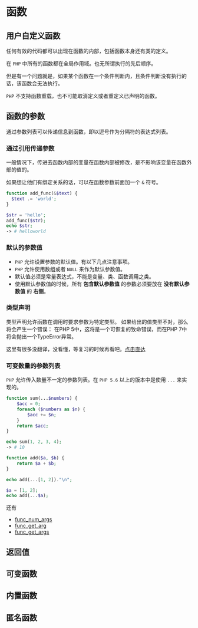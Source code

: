 # 函数

## 用户自定义函数
任何有效的代码都可以出现在函数的内部，包括函数本身还有类的定义。

在 `PHP` 中所有的函数都在全局作用域。也无所谓执行的先后顺序。

但是有一个问题就是，如果某个函数在一个条件判断内，且条件判断没有执行的话，该函数会无法执行。

`PHP` 不支持函数重载，也不可能取消定义或者重定义已声明的函数。

## 函数的参数
通过参数列表可以传递信息到函数，即以逗号作为分隔符的表达式列表。

### 通过引用传递参数
一般情况下，传进去函数内部的变量在函数内部被修改，是不影响该变量在函数外部的值的。

如果想让他们有绑定关系的话，可以在函数参数前面加一个 `&` 符号。

```php {1}
function add_func(&$text) {
  $text .= 'world';
}

$str = 'hello';
add_func($str);
echo $str;
-> # helloworld
```

### 默认的参数值
- `PHP` 允许设置参数的默认值。有以下几点注意事项。
- `PHP` 允许使用数组或者 `NULL` 来作为默认参数值。
- 默认值必须是常量表达式，不能是变量、类、函数调用之类。
- 使用默认参数值的时候，所有 **包含默认参数值** 的参数必须要放在 **没有默认参数值** 的 **右侧**。

### 类型声明
类型声明允许函数在调用时要求参数为特定类型。 如果给出的值类型不对，那么将会产生一个错误： 在PHP 5中，这将是一个可恢复的致命错误，而在PHP 7中将会抛出一个TypeError异常。

这里有很多没翻译，没看懂，等复习的时候再看吧。[点击直达](https://www.php.net/manual/zh/functions.arguments.php#functions.arguments.type-declaration)

### 可变数量的参数列表
`PHP` 允许传入数量不一定的参数列表。在 `PHP 5.6` 以上的版本中是使用 `...` 来实现的。

```php {1}
function sum(...$numbers) {
    $acc = 0;
    foreach ($numbers as $n) {
        $acc += $n;
    }
    return $acc;
}

echo sum(1, 2, 3, 4);
-> # 10
```

```php {5,8}
function add($a, $b) {
    return $a + $b;
}

echo add(...[1, 2])."\n";

$a = [1, 2];
echo add(...$a);
```
还有 
- [func_num_args](https://www.php.net/manual/zh/function.func-num-args.php) 
- [func_get_arg](https://www.php.net/manual/zh/function.func-get-arg.php) 
- [func_get_args](https://www.php.net/manual/zh/function.func-get-args.php)

## 返回值

## 可变函数

## 内置函数

## 匿名函数